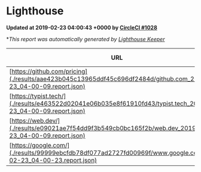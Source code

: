 
# Lighthouse

**Updated at 2019-02-23 04:00:43 +0000 by [CircleCI #1028](https://circleci.com/gh/ItinerisLtd/lighthouse-keeper-example/1028)**

**This report was automatically generated by [Lighthouse Keeper](https://github.com/itinerisltd/lighthouse-keeper)*

| URL | Performance | Accessibility | Best Practices | SEO | PWA | Updated At |
| --- | --- | --- | --- | --- | --- | --- |
| [https://github.com/pricing](./results/aae423b045c13965ddf45c696df2484d/github.com_2019-02-23_04-00-09.report.json) | 0.71 | 0.89 | 0.93 | 0.9 | 0.58 | 2019-02-23T04:00:09.362Z |
| [https://typist.tech/](./results/e463522d02041e06b035e8f61910fd43/typist.tech_2019-02-23_04-00-09.report.json) | 1 |  |  |  |  | 2019-02-23T04:00:09.856Z |
| [https://web.dev/](./results/e09021ae7f54dd9f3b549cb0bc165f2b/web.dev_2019-02-23_04-00-09.report.json) | 0.92 | 0.93 | 1 | 0.91 | 1 | 2019-02-23T04:00:09.928Z |
| [https://google.com/](./results/99999ebcfdb78df077ad2727fd00969f/www.google.com_2019-02-23_04-00-23.report.json) | 0.95 | 0.71 | 0.93 | 0.8 | 0.58 | 2019-02-23T04:00:23.149Z |

